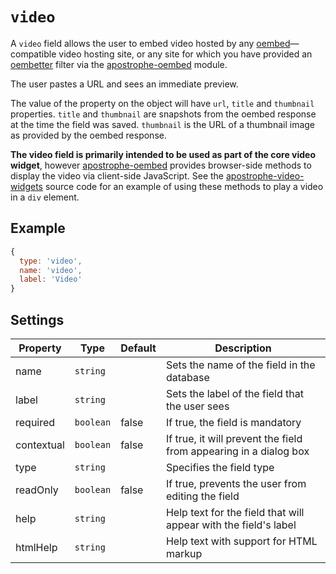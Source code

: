 # `video`

A `video` field allows the user to embed video hosted by any [oembed](http://oembed.com/)—compatible video hosting site, or any site for which you have provided an [oembetter](https://github.com/apostrophecms/oembetter) filter via the [apostrophe-oembed](/reference/modules/apostrophe-oembed/README.md) module.

The user pastes a URL and sees an immediate preview.

The value of the property on the object will have `url`, `title` and `thumbnail` properties. `title` and `thumbnail` are snapshots from the oembed response at the time the field was saved. `thumbnail` is the URL of a thumbnail image as provided by the oembed response.

**The video field is primarily intended to be used as part of the core video widget**, however [apostrophe-oembed](/reference/modules/apostrophe-oembed/README.md) provides browser-side methods to display the video via client-side JavaScript. See the [apostrophe-video-widgets](/reference/modules/apostrophe-video-widgets/README.md) source code for an example of using these methods to play a video in a `div` element.

## Example

```javascript
{
  type: 'video',
  name: 'video',
  label: 'Video'
}
```

## Settings

|  Property | Type   | Default | Description |
|---|---|---|---|
|name | `string` | | Sets the name of the field in the database |
|label | `string` | | Sets the label of the field that the user sees |
|required | `boolean` | false | If true, the field is mandatory |
|contextual | `boolean` | false | If true, it will prevent the field from appearing in a dialog box |
|type | `string` | | Specifies the field type |
|readOnly | `boolean` | false | If true, prevents the user from editing the field |
|help | `string` | | Help text for the field that will appear with the field's label |
|htmlHelp | `string` | | Help text with support for HTML markup |
